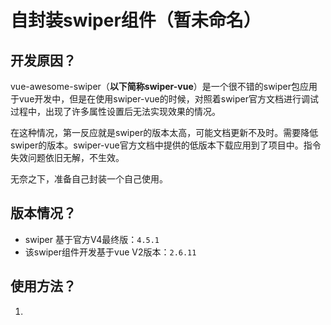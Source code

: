 # 自封装swiper组件（暂未命名）

## 开发原因？

vue-awesome-swiper（**以下简称swiper-vue**）是一个很不错的swiper包应用于vue开发中，但是在使用swiper-vue的时候，对照着swiper官方文档进行调试过程中，出现了许多属性设置后无法实现效果的情况。

在这种情况，第一反应就是swiper的版本太高，可能文档更新不及时。需要降低swiper的版本。swiper-vue官方文档中提供的低版本下载应用到了项目中。指令失效问题依旧无解，不生效。

无奈之下，准备自己封装一个自己使用。

## 版本情况？

- swiper 基于官方V4最终版：`4.5.1`
- 该swiper组件开发基于vue V2版本：`2.6.11`

## 使用方法？

1. 

